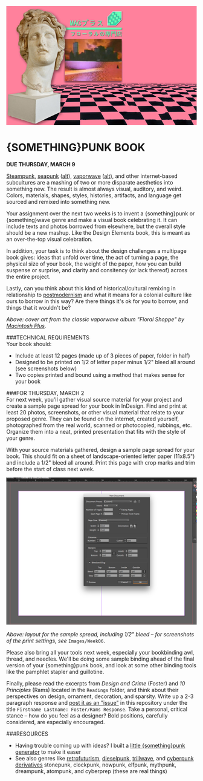 ![Cover art from the classic vaporwave album "Floral Shoppe" by Macintosh Plus](https://raw.githubusercontent.com/jeffThompson/Design2/master/Images/Week06/MacintoshPlus.jpg)

{SOMETHING}PUNK BOOK
====

**DUE THURSDAY, MARCH 9**

[Steampunk](https://en.wikipedia.org/wiki/Steampunk), [seapunk](https://en.wikipedia.org/wiki/Seapunk) ([alt](http://knowyourmeme.com/memes/subcultures/seapunk)), [vaporwave](https://en.wikipedia.org/wiki/Vaporwave) ([alt](http://knowyourmeme.com/memes/subcultures/vaporwave)), and other internet-based subcultures are a mashing of two or more disparate aesthetics into something new. The result is almost always visual, auditory, and weird. Colors, materials, shapes, styles, histories, artifacts, and language get sourced and remixed into something new.

Your assignment over the next two weeks is to invent a {something}punk or {something}wave genre and make a visual book celebrating it. It can include texts and photos borrowed from elsewhere, but the overall style should be a new mashup. Like the Design Elements book, this is meant as an over-the-top visual celebration.

In addition, your task is to think about the design challenges a multipage book gives: ideas that unfold over time, the act of turning a page, the physical size of your book, the weight of the paper, how you can build suspense or surprise, and clarity and consitency (or lack thereof) across the entire project.

Lastly, can you think about this kind of historical/cultural remixing in relationship to [postmodernism](https://en.wikipedia.org/wiki/Postmodernism) and what it means for a colonial culture like ours to borrow in this way? Are there things it's ok for you to borrow, and things that it wouldn't be?

*Above: cover art from the classic vaporwave album "Floral Shoppe" by [Macintosh Plus](https://beerontherug.bandcamp.com/album/floral-shoppe).*

###TECHNICAL REQUIREMENTS  
Your book should:

* Include at least 12 pages (made up of 3 pieces of paper, folder in half)  
* Designed to be printed on 1/2 of letter paper minus 1/2" bleed all around (see screenshots below)  
* Two copies printed and bound using a method that makes sense for your book  

###FOR THURSDAY, MARCH 2  
For next week, you'll gather visual source material for your project and create a sample page spread for your book in InDesign. Find and print at least 20 photos, screenshots, or other visual material that relate to your proposed genre. They can be found on the internet, created yourself, photographed from the real world, scanned or photocopied, rubbings, etc. Organize them into a neat, printed presentation that fits with the style of your genre.

With your source materials gathered, design a sample page spread for your book. This should fit on a sheet of landscape-oriented letter paper (11x8.5") and include a 1/2" bleed all around. Print this page with crop marks and trim before the start of class next week.

![Layout of the new document at letter size with a 1/2" bleed](https://raw.githubusercontent.com/jeffThompson/Design2/master/Images/Week06/DocumentSetup.png)

*Above: layout for the sample spread, including 1/2" bleed – for screenshots of the print settings, see* `Images/Week06`.

Please also bring all your tools next week, especially your bookbinding awl, thread, and needles. We'll be doing some sample binding ahead of the final version of your {something}punk book, and look at some other binding tools like the pamphlet stapler and guillotine.

Finally, please read the excerpts from *Design and Crime* (Foster) and *10 Principles* (Rams) located in the `Readings` folder, and think about their perspectives on design, ornament, decoration, and sparsity. Write up a 2-3 paragraph response and [post it as an "issue"](https://github.com/jeffThompson/Design2/issues/new) in this repository under the title `Firstname Lastname: Foster/Rams Response`. Take a personal, critical stance – how do you feel as a designer? Bold positions, carefully considered, are especially encouraged.

###RESOURCES  

* Having trouble coming up with ideas? I built a [little {something}punk generator](http://jeffreythompson.org/somethingpunkgenerator/) to make it easer  
* See also genres like [retrofuturism](https://en.wikipedia.org/wiki/Retrofuturism), [dieselpunk](https://en.wikipedia.org/wiki/Dieselpunk), [trillwave](https://en.wikipedia.org/wiki/Cloud_rap), and [cyberpunk derivatives](https://en.wikipedia.org/wiki/Cyberpunk_derivatives#Other_proposed_derivatives) stonepunk, clockpunk, nowpunk, elfpunk, mythpunk, dreampunk, atompunk, and cyberprep (these are real things)  

